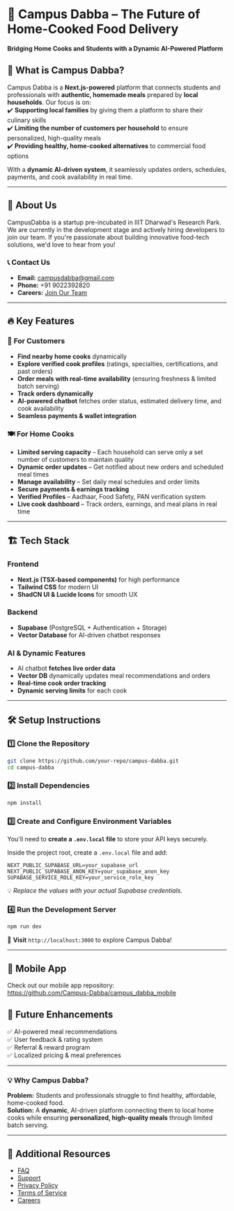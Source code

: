 # 🚀 Campus Dabba – The Future of Home-Cooked Food Delivery  
**Bridging Home Cooks and Students with a Dynamic AI-Powered Platform**  

## 🍲 What is Campus Dabba?  
Campus Dabba is a **Next.js-powered** platform that connects students and professionals with **authentic, homemade meals** prepared by **local households**. Our focus is on:  
✔️ **Supporting local families** by giving them a platform to share their culinary skills  
✔️ **Limiting the number of customers per household** to ensure personalized, high-quality meals  
✔️ **Providing healthy, home-cooked alternatives** to commercial food options  

With a **dynamic AI-driven system**, it seamlessly updates orders, schedules, payments, and cook availability in real time.  

---

## 🏢 About Us
CampusDabba is a startup pre-incubated in IIIT Dharwad's Research Park. We are currently in the development stage and actively hiring developers to join our team. If you're passionate about building innovative food-tech solutions, we'd love to hear from you!

### 📞 Contact Us
- **Email:** campusdabba@gmail.com
- **Phone:** +91 9022392820
- **Careers:** [Join Our Team](https://forms.gle/DKhBZBuZQ3zBzZdu9)

---

## 🔥 Key Features  
### 🏡 **For Customers**  
- **Find nearby home cooks** dynamically  
- **Explore verified cook profiles** (ratings, specialties, certifications, and past orders)  
- **Order meals with real-time availability** (ensuring freshness & limited batch serving)  
- **Track orders dynamically**  
- **AI-powered chatbot** fetches order status, estimated delivery time, and cook availability  
- **Seamless payments & wallet integration**  

### 🍽 **For Home Cooks**  
- **Limited serving capacity** – Each household can serve only a set number of customers to maintain quality  
- **Dynamic order updates** – Get notified about new orders and scheduled meal times  
- **Manage availability** – Set daily meal schedules and order limits  
- **Secure payments & earnings tracking**  
- **Verified Profiles** – Aadhaar, Food Safety, PAN verification system  
- **Live cook dashboard** – Track orders, earnings, and meal plans in real time  

---

## 🏗 Tech Stack  
### **Frontend**  
- **Next.js (TSX-based components)** for high performance  
- **Tailwind CSS** for modern UI  
- **ShadCN UI & Lucide Icons** for smooth UX  

### **Backend**  
- **Supabase** (PostgreSQL + Authentication + Storage)  
- **Vector Database** for AI-driven chatbot responses  

### **AI & Dynamic Features**  
- AI chatbot **fetches live order data**  
- **Vector DB** dynamically updates meal recommendations and orders  
- **Real-time cook order tracking**  
- **Dynamic serving limits** for each cook  

---

## 🛠 Setup Instructions  
### **1️⃣ Clone the Repository**  
```bash
git clone https://github.com/your-repo/campus-dabba.git
cd campus-dabba
```

### **2️⃣ Install Dependencies**  
```bash
npm install
```

### **3️⃣ Create and Configure Environment Variables**  
You'll need to **create a `.env.local` file** to store your API keys securely.  

Inside the project root, create a `.env.local` file and add:  
```env
NEXT_PUBLIC_SUPABASE_URL=your_supabase_url
NEXT_PUBLIC_SUPABASE_ANON_KEY=your_supabase_anon_key
SUPABASE_SERVICE_ROLE_KEY=your_service_role_key
```
💡 *Replace the values with your actual Supabase credentials.*  

### **4️⃣ Run the Development Server**  
```bash
npm run dev
```
🚀 **Visit** `http://localhost:3000` to explore Campus Dabba!  

---

## 📱 Mobile App
Check out our mobile app repository:  
https://github.com/Campus-Dabba/campus_dabba_mobile

## 🌟 Future Enhancements  
✅ AI-powered meal recommendations  
✅ User feedback & rating system  
✅ Referral & reward program  
✅ Localized pricing & meal preferences  

---

### 💡 **Why Campus Dabba?**  
**Problem:** Students and professionals struggle to find healthy, affordable, home-cooked food.  
**Solution:** A **dynamic**, AI-driven platform connecting them to local home cooks while ensuring **personalized, high-quality meals** through limited batch serving.  

---

## 📄 Additional Resources
- [FAQ](./docs/FAQ.md)
- [Support](./docs/SUPPORT.md)
- [Privacy Policy](./docs/PRIVACY.md)
- [Terms of Service](./docs/TERMS.md)
- [Careers](./docs/CAREERS.md)
